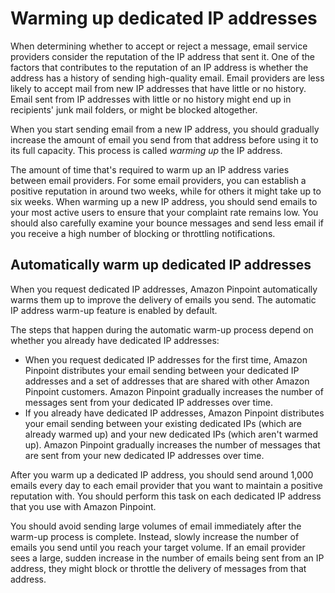 # Warming up dedicated IP addresses<a name="channels-email-dedicated-ips-warming"></a>

When determining whether to accept or reject a message, email service providers consider the reputation of the IP address that sent it\. One of the factors that contributes to the reputation of an IP address is whether the address has a history of sending high\-quality email\. Email providers are less likely to accept mail from new IP addresses that have little or no history\. Email sent from IP addresses with little or no history might end up in recipients' junk mail folders, or might be blocked altogether\.

When you start sending email from a new IP address, you should gradually increase the amount of email you send from that address before using it to its full capacity\. This process is called *warming up* the IP address\.

The amount of time that's required to warm up an IP address varies between email providers\. For some email providers, you can establish a positive reputation in around two weeks, while for others it might take up to six weeks\. When warming up a new IP address, you should send emails to your most active users to ensure that your complaint rate remains low\. You should also carefully examine your bounce messages and send less email if you receive a high number of blocking or throttling notifications\. 

## Automatically warm up dedicated IP addresses<a name="channels-email-dedicated-ips-auto-warm-up"></a>

When you request dedicated IP addresses, Amazon Pinpoint automatically warms them up to improve the delivery of emails you send\. The automatic IP address warm\-up feature is enabled by default\. 

The steps that happen during the automatic warm\-up process depend on whether you already have dedicated IP addresses:
+ When you request dedicated IP addresses for the first time, Amazon Pinpoint distributes your email sending between your dedicated IP addresses and a set of addresses that are shared with other Amazon Pinpoint customers\. Amazon Pinpoint gradually increases the number of messages sent from your dedicated IP addresses over time\.
+ If you already have dedicated IP addresses, Amazon Pinpoint distributes your email sending between your existing dedicated IPs \(which are already warmed up\) and your new dedicated IPs \(which aren't warmed up\)\. Amazon Pinpoint gradually increases the number of messages that are sent from your new dedicated IP addresses over time\.

After you warm up a dedicated IP address, you should send around 1,000 emails every day to each email provider that you want to maintain a positive reputation with\. You should perform this task on each dedicated IP address that you use with Amazon Pinpoint\. 

You should avoid sending large volumes of email immediately after the warm\-up process is complete\. Instead, slowly increase the number of emails you send until you reach your target volume\. If an email provider sees a large, sudden increase in the number of emails being sent from an IP address, they might block or throttle the delivery of messages from that address\.